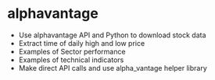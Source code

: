 # alphavantage
* Use alphavantage API and Python to download stock data
* Extract time of daily high and low price
* Examples of Sector performance
* Examples of technical indicators
* Make direct API calls and use alpha_vantage helper library
